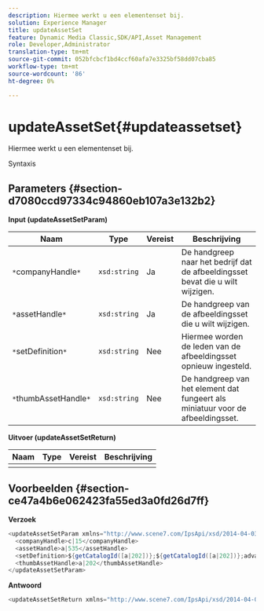 ```yaml
---
description: Hiermee werkt u een elementenset bij.
solution: Experience Manager
title: updateAssetSet
feature: Dynamic Media Classic,SDK/API,Asset Management
role: Developer,Administrator
translation-type: tm+mt
source-git-commit: 052bfcbcf1bd4ccf60afa7e3325bf58dd07cba85
workflow-type: tm+mt
source-wordcount: '86'
ht-degree: 0%

---
```



# updateAssetSet{#updateassetset}

Hiermee werkt u een elementenset bij.

Syntaxis

## Parameters {#section-d7080ccd97334c94860eb107a3e132b2}

**Input (updateAssetSetParam)**

| Naam | Type | Vereist | Beschrijving |
|---|---|---|---|
| `*`companyHandle`*` | `xsd:string` | Ja | De handgreep naar het bedrijf dat de afbeeldingsset bevat die u wilt wijzigen. |
| `*`assetHandle`*` | `xsd:string` | Ja | De handgreep van de afbeeldingsset die u wilt wijzigen. |
| `*`setDefinition`*` | `xsd:string` | Nee | Hiermee worden de leden van de afbeeldingsset opnieuw ingesteld. |
| `*`thumbAssetHandle`*` | `xsd:string` | Nee | De handgreep van het element dat fungeert als miniatuur voor de afbeeldingsset. |

**Uitvoer (updateAssetSetReturn)**

| Naam | Type | Vereist | Beschrijving |
|---|---|---|---|
|  |  |  |  |

## Voorbeelden {#section-ce47a4b6e062423fa55ed3a0fd26d7ff}

**Verzoek**

```java
<updateAssetSetParam xmlns="http://www.scene7.com/IpsApi/xsd/2014-04-03"> 
  <companyHandle>c|15</companyHandle> 
  <assetHandle>a|535</assetHandle> 
  <setDefinition>${getCatalogId([a|202])};${getCatalogId([a|202])};advanced_image;,${getCatalogId([a|935])};${getCatalogId([a|935])};advanced_image;,${getCatalogId([a|933])};${getCatalogId([a|933])};advanced_image;</setDefinition> 
  <thumbAssetHandle>a|202</thumbAssetHandle> 
</updateAssetSetParam>
```

**Antwoord**

```java
<updateAssetSetReturn xmlns="http://www.scene7.com/IpsApi/xsd/2014-04-03"/>
```

